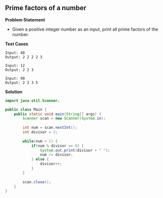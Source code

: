 ## Prime factors of a number

**Problem Statement**

- Given a positive integer number as an input, print all prime factors of the number.

**Test Cases**

```
Input: 48
Output: 2 2 2 2 3

Input: 12
Output: 2 2 3

Input: 90
Output: 2 3 3 5
```

**Solution**

```java
import java.util.Scanner;

public class Main {
	public static void main(String[] args) {
		Scanner scan = new Scanner(System.in);
		
		int num = scan.nextInt();
		int divisor = 2;
		
		while(num > 1) {
			if(num % divisor == 0) {
				System.out.print(divisor + " ");
				num /= divisor;
			} else {
				divisor++;
			}
		}
		
		scan.close();
	}
}
```
